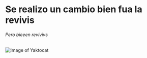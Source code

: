 # Se realizo un cambio bien fua la revivis
###### Pero bieeen revivivs
![Image of Yaktocat](https://octodex.github.com/images/yaktocat.png)
